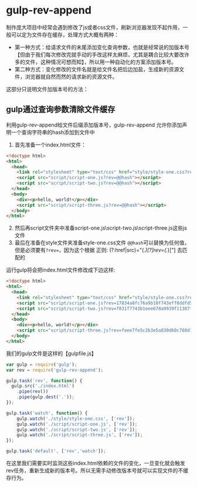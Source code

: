 # gulp-rev-append


制作庞大项目中经常会遇到修改了js或者css文件，刷新浏览器发现不起作用，一般可以定为文件存在缓存，处理方式大概有两种：

* 第一种方式：给请求文件的末尾添加变化查询参数，也就是经常说的加版本号【但由于我们每次修改完就手动的手改这样太麻烦，尤其是耦合比较大要改许多的文件，这种情况可想而知】，所以用一种自动化的方案添加版本号。
* 第二种方式：变化修改的文件名就是给文件名把后边加盐，生成新的资源文件，浏览器就自然而然的请求新的资源文件。

这部分只说明文件加版本号的方法：
## gulp通过查询参数清除文件缓存
利用gulp-rev-append给文件后缀添加版本号，gulp-rev-append 允许你添加声明一个查询字符串的hash添加到文件中
1. 首先准备一个index.html文件：
```html
<!doctype html>
<html>
  <head>
    <link rel="stylesheet" type="text/css" href="style/style-one.css?rev=@@hash">
    <script src="script/script-one.js?rev=@@hash"></script>
    <script src="script/script-two.js?rev=@@hash"></script>
  </head>
  <body>
    <div><p>hello, world!</p></div>
    <script src="script/script-three.js?rev=@@hash"></script>
  </body>
</html>
```
2. 然后再script文件夹中准备script-one.js\script-two.js\script-three.js这些js文件
3. 最后在准备在style文件夹准备style-one.css文件
```@@hash```可以替换为任何值，但是必须要有```?rev=```，因为这个根据 正则: (?:href|src)="(.*)[\?]rev=(.*)[\"] 去匹配的

运行gulp将会把index.html文件修改成下边这样:
```html
<!doctype html>
<html>
  <head>
    <link rel="stylesheet" type="text/css" href="style/style-one.css?rev=75faaf4d19ad6a98ef527b6ee507500f">
    <script src="script/script-one.js?rev=17834a8fc76a9b10f743eff8ddfd5c7a"></script>
    <script src="script/script-two.js?rev=f831f7743b1eee678a9939f11387f795"></script>
  </head>
  <body>
    <div><p>hello, world!</p></div>
    <script src="script/script-three.js?rev=feee7fe5c2b3e5a830d60c768d179d50"></script>
  </body>
</html>
```
我们的gulp文件是这样的【gulpfile.js】
```javascript
var gulp = require('gulp');
var rev = require('gulp-rev-append');

gulp.task('rev', function() {
  gulp.src('./index.html')
    .pipe(rev())
    .pipe(gulp.dest('.'));
});

gulp.task('watch', function() {
    gulp.watch('./style/style-one.css', ['rev']);
    gulp.watch('./script/script-one.js', ['rev']);
    gulp.watch('./script/script-two.js', ['rev']);
    gulp.watch('./script/script-three.js', ['rev']);
});

gulp.task('default', ['rev','watch']);
```
在这里我们需要实时监测这些index.html依赖的文件的变化，一旦变化就会触发rev任务，重新生成新的版本号。所以无需手动修改版本号就可以实现文件的不缓存行为。



